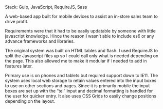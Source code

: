 Stack: Gulp, JavaScript, RequireJS, Sass

A web-based app built for mobile devices to assist an in-store sales team to drive profit.

Requirements were that it had to be easily updatable by someone with little javascript knowledge. Hince the reason I wasn’t able to include es6 or any advance frameworks and libraries.

The original system was built on HTML tables and flash. I used RequireJS to split the Javascript files up so I could call only what is needed depending on the page. This also allowed me to make it modular if I needed to add in features later.

Primary use is on phones and tablets but required support down to IE11. The system uses local web storage to retain values entered into the input boxes to use on other sections and pages. Since it is primarily mobile the input boxes are set up with the “tel” input and decimal formatting is handled for the user for quicker entry. It also uses CSS Grids to easily change positions depending on the layout.
